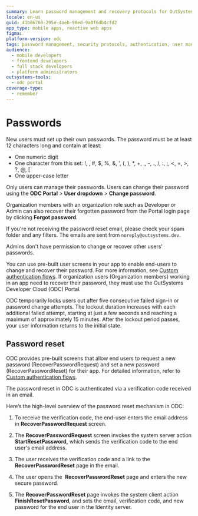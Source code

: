 ```yaml
---
summary: Learn password management and recovery protocols for OutSystems Developer Cloud (ODC), including creation, changes, and lockout procedures.
locale: en-us
guid: 41b86768-295e-4aeb-98ed-9a0f6db4cfd2
app_type: mobile apps, reactive web apps
figma:
platform-version: odc
tags: password management, security protocols, authentication, user management, account lockout
audience:
  - mobile developers
  - frontend developers
  - full stack developers
  - platform administrators
outsystems-tools:
  - odc portal
coverage-type:
  - remember
---
```


# Passwords

New users must set up their own passwords. The password must be at least 12 characters long and contain at least:

* One numeric digit
* One character from this set: !, \, #, $, %, &, ', (, ), *, +, ,, -, ., /, :, ;, <, =, >, ?, @, [
* One upper-case letter

Only users can manage their passwords. Users can change their password using the **ODC Portal** > **User dropdown** > **Change password**.

Organization members with an organization role such as Developer or Admin can also recover their forgotten password from the Portal login page by clicking **Forgot password**.

If you're not receiving the password reset email, please check your spam folder and any filters. The emails are sent from `noreply@outsystems.dev`.

<div class="info" markdown="1">

Admins don't have permission to change or recover other users' passwords.

</div>

You can use pre-built user screens in your app to enable end-users to change and recover their password. For more information, see [Custom authentication flows](../building-apps/ui/custom-auth.md). If organization users (Organization members) working in an app need to recover their password, they must use the OutSystems Developer Cloud (ODC) Portal.

ODC temporarily locks users out after five consecutive failed sign-in or password change attempts. The lockout duration increases with each additional failed attempt, starting at just a few seconds and reaching a maximum of approximately 15 minutes. After the lockout period passes, your user information returns to the initial state.

## Password reset

ODC provides pre-built screens that allow end users to request a new password (RecoverPasswordRequest) and set a new password (RecoverPasswordReset) for their app. For detailed information, refer to [Custom authentication flows](../building-apps/ui/custom-auth.md).

The password reset in ODC is authenticated via a verification code received in an email. 

Here’s the high-level overview of the password reset mechanism in ODC:

1. To receive the verification code, the end-user enters the email address in **RecoverPasswordRequest** screen.

1. The **RecoverPasswordRequest** screen invokes the system server action **StartResetPassword,** which sends the verification code to the end user's email address.

1. The user receives the verification code and a link to the **RecoverPasswordReset** page in the email. 

1. The user opens the  **RecoverPasswordReset** page and enters the new secure password. 

1. The **RecoverPasswordReset** page invokes the system client action **FinishResetPassword**, and sets the email, verification code, and new password for the end user in the Identity server. 
